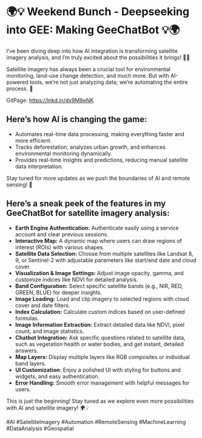 <!DOCTYPE html>
<html lang="en">
<head>
    <meta charset="UTF-8">
    <meta name="viewport" content="width=device-width, initial-scale=1.0">


</head>
<body>
    <div class="container">
        <h1>🌍💡 Weekend Bunch - Deepseeking into GEE: Making GeeChatBot 💡🌍</h1>
        <p>I’ve been diving deep into how AI integration is transforming satellite imagery analysis, and I’m truly excited about the possibilities it brings! 🤖✨</p>
        <p>Satellite imagery has always been a crucial tool for environmental monitoring, land-use change detection, and much more. But with AI-powered tools, we’re not just analyzing data; we’re automating the entire process. 🚀</p>
        <p>GitPage: <a href="https://lnkd.in/dx9M8eNK" target="_blank">https://lnkd.in/dx9M8eNK</a></p>
        <h2>Here’s how AI is changing the game:</h2>
        <ul>
            <li>Automates real-time data processing, making everything faster and more efficient.</li>
            <li>Tracks deforestation, analyzes urban growth, and enhances environmental monitoring dynamically.</li>
            <li>Provides real-time insights and predictions, reducing manual satellite data interpretation.</li>
        </ul>
        <p>Stay tuned for more updates as we push the boundaries of AI and remote sensing! 🚀</p>
        <h2>Here’s a sneak peek of the features in my GeeChatBot for satellite imagery analysis:</h2>
        <ul>
            <li><strong>Earth Engine Authentication:</strong> Authenticate easily using a service account and clear previous sessions.</li>
            <li><strong>Interactive Map:</strong> A dynamic map where users can draw regions of interest (ROIs) with various shapes.</li>
            <li><strong>Satellite Data Selection:</strong> Choose from multiple satellites like Landsat 8, 9, or Sentinel-2 with adjustable parameters like start/end date and cloud cover.</li>
            <li><strong>Visualization & Image Settings:</strong> Adjust image opacity, gamma, and customize indices like NDVI for detailed analysis.</li>
            <li><strong>Band Configuration:</strong> Select specific satellite bands (e.g., NIR, RED, GREEN, BLUE) for deeper insights.</li>
            <li><strong>Image Loading:</strong> Load and clip imagery to selected regions with cloud cover and date filters.</li>
            <li><strong>Index Calculation:</strong> Calculate custom indices based on user-defined formulas.</li>
            <li><strong>Image Information Extraction:</strong> Extract detailed data like NDVI, pixel count, and image statistics.</li>
            <li><strong>Chatbot Integration:</strong> Ask specific questions related to satellite data, such as vegetation health or water bodies, and get instant, detailed answers.</li>
            <li><strong>Map Layers:</strong> Display multiple layers like RGB composites or individual band layers.</li>
            <li><strong>UI Customization:</strong> Enjoy a polished UI with styling for buttons and widgets, and easy authentication.</li>
            <li><strong>Error Handling:</strong> Smooth error management with helpful messages for users.</li>
        </ul>
        <p>This is just the beginning! Stay tuned as we explore even more possibilities with AI and satellite imagery! 🌍💡</p>
        <p>#AI #SatelliteImagery #Automation #RemoteSensing #MachineLearning #DataAnalysis #Geospatial</p>
    </div>
</body>
</html>

